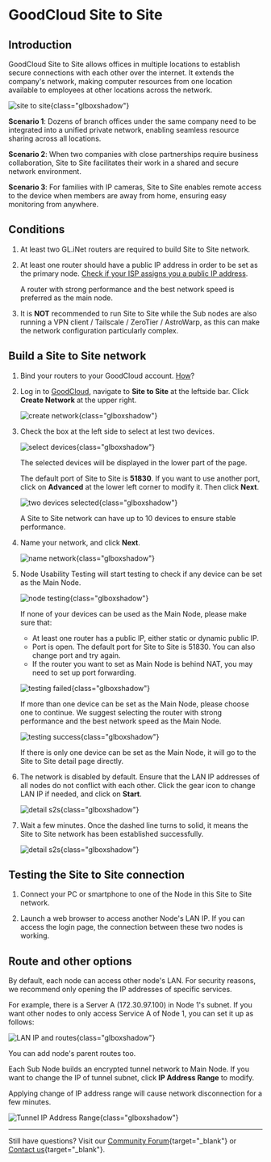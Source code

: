 # GoodCloud Site to Site

## Introduction

GoodCloud Site to Site allows offices in multiple locations to establish secure connections with each other over the internet. It extends the company's network, making computer resources from one location available to employees at other locations across the network.

![site to site](https://static.gl-inet.com/goodcloud/docs/tutorials/site_to_site/s2s-main.png){class="glboxshadow"}

**Scenario 1**: Dozens of branch offices under the same company need to be integrated into a unified private network, enabling seamless resource sharing across all locations.

**Scenario 2**: When two companies with close partnerships require business collaboration, Site to Site facilitates their work in a shared and secure network environment.

**Scenario 3**: For families with IP cameras, Site to Site enables remote access to the device when members are away from home, ensuring easy monitoring from anywhere.

## Conditions

1. At least two GL.iNet routers are required to build Site to Site network.

2. At least one router should have a public IP address in order to be set as the primary node. [Check if your ISP assigns you a public IP address](how_to_check_if_isp_assigns_you_a_public_ip_address.md). 

    A router with strong performance and the best network speed is preferred as the main node.

3. It is **NOT** recommended to run Site to Site while the Sub nodes are also running a VPN client / Tailscale / ZeroTier / AstroWarp, as this can make the network configuration particularly complex.

## Build a Site to Site network

1. Bind your routers to your GoodCloud account. [How](../interface_guide/cloud.md/#setup-your-goodcloud-account)?

2. Log in to [GoodCloud](https://www.goodcloud.xyz/#/login), navigate to **Site to Site** at the leftside bar. Click **Create Network** at the upper right.

    ![create network](https://static.gl-inet.com/goodcloud/docs/tutorials/site_to_site/create-network.png){class="glboxshadow"}

3. Check the box at the left side to select at lest two devices.

    ![select devices](https://static.gl-inet.com/goodcloud/docs/tutorials/site_to_site/select-devices.png){class="glboxshadow"}
    
    The selected devices will be displayed in the lower part of the page. 

    The default port of Site to Site is **51830**. If you want to use another port, click on **Advanced** at the lower left corner to modify it. Then click **Next**.

    ![two devices selected](https://static.gl-inet.com/goodcloud/docs/tutorials/site_to_site/two-devices-selected.png){class="glboxshadow"}

    A Site to Site network can have up to 10 devices to ensure stable performance.

4. Name your network, and click **Next**.

    ![name network](https://static.gl-inet.com/goodcloud/docs/tutorials/site_to_site/name-network.png){class="glboxshadow"}

5. Node Usability Testing will start testing to check if any device can be set as the Main Node.

    ![node testing](https://static.gl-inet.com/goodcloud/docs/tutorials/site_to_site/node-testing.png){class="glboxshadow"}

    If none of your devices can be used as the Main Node, please make sure that:

    - At least one router has a public IP, either static or dynamic public IP.
    - Port is open. The default port for Site to Site is 51830. You can also change port and try again.
    - If the router you want to set as Main Node is behind NAT, you may need to set up port forwarding.

    ![testing failed](https://static.gl-inet.com/goodcloud/docs/tutorials/site_to_site/testing-failed.png){class="glboxshadow"}

    If more than one device can be set as the Main Node, please choose one to continue. We suggest selecting the router with strong performance and the best network speed as the Main Node.

    ![testing success](https://static.gl-inet.com/goodcloud/docs/tutorials/site_to_site/testing-success.jpg){class="glboxshadow"}

    If there is only one device can be set as the Main Node, it will go to the Site to Site detail page directly.

6. The network is disabled by default. Ensure that the LAN IP addresses of all nodes do not conflict with each other. Click the gear icon to change LAN IP if needed, and click on **Start**.

    ![detail s2s](https://static.gl-inet.com/goodcloud/docs/detail-s2s-00.png){class="glboxshadow"}

7. Wait a few minutes. Once the dashed line turns to solid, it means the Site to Site network has been established successfully.

    ![detail s2s](https://static.gl-inet.com/goodcloud/docs/detail-s2s-01.png){class="glboxshadow"}

## Testing the Site to Site connection

1. Connect your PC or smartphone to one of the Node in this Site to Site network.

2. Launch a web browser to access another Node's LAN IP. If you can access the login page, the connection between these two nodes is working.

## Route and other options

By default, each node can access other node's LAN. For security reasons, we recommend only opening the IP addresses of specific services.

For example, there is a Server A (172.30.97.100) in Node 1's subnet. If you want other nodes to only access Service A of Node 1, you can set it up as follows:

![LAN IP and routes](https://static.gl-inet.com/goodcloud/docs/lanip-routes-s2s-02.png){class="glboxshadow"}

You can add node's parent routes too.

Each Sub Node builds an encrypted tunnel network to Main Node. If you want to change the IP of tunnel subnet, click **IP Address Range** to modify.

Applying change of IP address range will cause network disconnection for a few minutes.

![Tunnel IP Address Range](https://static.gl-inet.com/goodcloud/docs/tunnel-ip-address-range-s2s.png){class="glboxshadow"}

---

Still have questions? Visit our [Community Forum](https://forum.gl-inet.com){target="_blank"} or [Contact us](https://www.gl-inet.com/contacts/){target="_blank"}.
